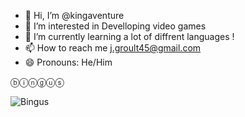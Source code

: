 - 👋 Hi, I’m @kingaventure
- 👀 I’m interested in Develloping video games
- 🌱 I’m currently learning a lot of diffrent languages !
- 📫 How to reach me j.groult45@gmail.com
- 😄 Pronouns: He/Him

ⓑⓘⓝⓖⓤⓢ

![Bingus](https://github.com/user-attachments/assets/efbe01da-1155-45d0-9420-0d1ef3294bee)
